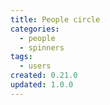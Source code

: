 ```yaml
---
title: People circle
categories:
  - people
  - spinners
tags:
  - users
created: 0.21.0
updated: 1.0.0
---
```

